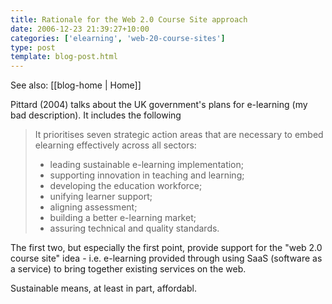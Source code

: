```yaml
---
title: Rationale for the Web 2.0 Course Site approach
date: 2006-12-23 21:39:27+10:00
categories: ['elearning', 'web-20-course-sites']
type: post
template: blog-post.html
---
```


See also: [[blog-home | Home]]

Pittard (2004) talks about the UK government's plans for e-learning (my bad description). It includes the following

> It prioritises seven strategic action areas that are necessary to embed elearning effectively across all sectors:
> 
> - leading sustainable e-learning implementation;
> - supporting innovation in teaching and learning;
> - developing the education workforce;
> - unifying learner support;
> - aligning assessment;
> - building a better e-learning market;
> - assuring technical and quality standards.

The first two, but especially the first point, provide support for the "web 2.0 course site" idea - i.e. e-learning provided through using SaaS (software as a service) to bring together existing services on the web.

Sustainable means, at least in part, affordabl.